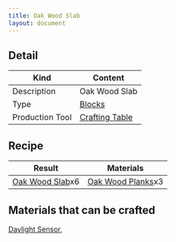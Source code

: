 ```yaml
---
title: Oak Wood Slab
layout: document
---
```

## Detail

|Kind|Content|
|---|---|
|Description|Oak Wood Slab|
|Type|[Blocks](Blocks)|
|Production Tool|[Crafting Table](Crafting_Table)|

## Recipe

|Result|Materials|
|---|---|
|[Oak Wood Slab](Oak_Wood_Slab)x6|[Oak Wood Planks](Oak_Wood_Planks)x3|

## Materials that can be crafted

[Daylight Sensor](Daylight_Sensor),
